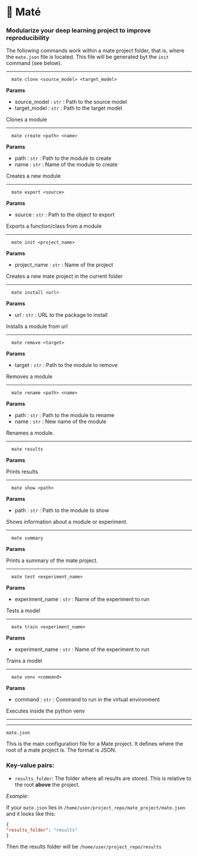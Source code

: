 
# 🧉 Maté

### Modularize your deep learning project to improve reproducibility

The following commands work within a mate project folder, that is, where the `mate.json` file is located. This file will be generated byt the `init` command (see below).

 --- 

```
  mate clone <source_model> <target_model>
```

**Params**
  - source_model : `str` :  Path to the source model
  - target_model : `str` :  Path to the target model


Clones a module

---

```
  mate create <path> <name>
```

**Params**
  - path : `str` :  Path to the module to create
  - name : `str` :  Name of the module to create


Creates a new module

---

```
  mate export <source>
```

**Params**
  - source : `str` :  Path to the object to export


Exports a function/class from a module

---

```
  mate init <project_name>
```

**Params**
  - project_name : `str` :  Name of the project



Creates a new mate project in the current folder

---

```
  mate install <url>
```

**Params**
  - url : `str` :  URL to the package to install



Installs a module from url

---

```
  mate remove <target>
```

**Params**
  - target : `str` :  Path to the module to remove



Removes a module

---

```
  mate rename <path> <name>
```

**Params**
  - path : `str` :  Path to the module to rename
  - name : `str` :  New name of the module


Renames a module.

---

```
  mate results 
```

**Params**



Prints results

---

```
  mate show <path>
```

**Params**
  - path : `str` :  Path to the module to show


Shows information about a module or experiment.

---

```
  mate summary 
```

**Params**



Prints a summary of the mate project.

---

```
  mate test <experiment_name>
```

**Params**
  - experiment_name : `str` :  Name of the experiment to run


Tests a model

---

```
  mate train <experiment_name>
```

**Params**
  - experiment_name : `str` :  Name of the experiment to run


Trains a model

---

```
  mate venv <command>
```

**Params**
  - command : `str` :  Command to run in the virtual environment


Executes inside the python venv

---

---


```
mate.json
```
This is the main configuration file for a Mate project. It defines where the root of a mate project is. The format is JSON.

### Key-value pairs:

- `results_folder`: The folder where all results are stored. This is relative to the root **above** the project.

*Example*:

If your `mate.json` lies in `/home/user/project_repo/mate_project/mate.json` and it looks like this:
```json
{
"results_folder": "results"
}
```
Then the results folder will be `/home/user/project_repo/results`


